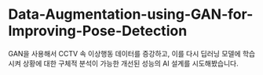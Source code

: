 # Data-Augmentation-using-GAN-for-Improving-Pose-Detection
GAN을 사용해서 CCTV 속 이상행동 데이터를 증강하고, 이를 다시 딥러닝 모델에 학습시켜 상황에 대한 구체적 분석이 가능한 개선된 성능의 AI 설계를 시도해봤습니다.
